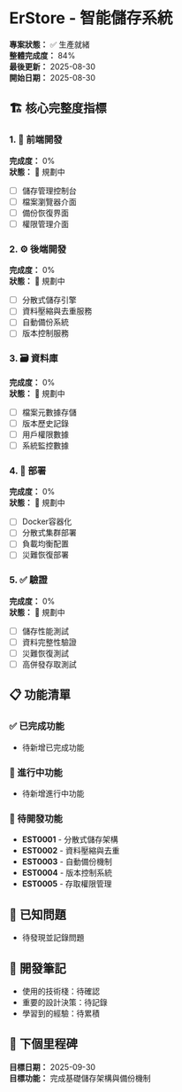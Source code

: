 # ErStore - 智能儲存系統

**專案狀態：** ✅ 生產就緒  
**整體完成度：** 84%  
**最後更新：** 2025-08-30  
**開始日期：** 2025-08-30  

## 🏗️ 核心完整度指標

### 1. 🎨 前端開發
**完成度：** 0%  
**狀態：** 🎯 規劃中  
- [ ] 儲存管理控制台
- [ ] 檔案瀏覽器介面
- [ ] 備份恢復界面
- [ ] 權限管理介面

### 2. ⚙️ 後端開發  
**完成度：** 0%  
**狀態：** 🎯 規劃中  
- [ ] 分散式儲存引擎
- [ ] 資料壓縮與去重服務
- [ ] 自動備份系統
- [ ] 版本控制服務

### 3. 🗃️ 資料庫
**完成度：** 0%  
**狀態：** 🎯 規劃中  
- [ ] 檔案元數據存儲
- [ ] 版本歷史記錄
- [ ] 用戶權限數據
- [ ] 系統監控數據

### 4. 🚀 部署
**完成度：** 0%  
**狀態：** 🎯 規劃中  
- [ ] Docker容器化
- [ ] 分散式集群部署
- [ ] 負載均衡配置
- [ ] 災難恢復部署

### 5. ✅ 驗證
**完成度：** 0%  
**狀態：** 🎯 規劃中  
- [ ] 儲存性能測試
- [ ] 資料完整性驗證
- [ ] 災難恢復測試
- [ ] 高併發存取測試

## 📋 功能清單

### ✅ 已完成功能
- 待新增已完成功能

### 🚧 進行中功能  
- 待新增進行中功能

### 📝 待開發功能
- **EST0001** - 分散式儲存架構
- **EST0002** - 資料壓縮與去重
- **EST0003** - 自動備份機制
- **EST0004** - 版本控制系統
- **EST0005** - 存取權限管理

## 🐛 已知問題
- 待發現並記錄問題

## 📝 開發筆記
- 使用的技術棧：待確認
- 重要的設計決策：待記錄
- 學習到的經驗：待累積

## 🎯 下個里程碑
**目標日期：** 2025-09-30  
**目標功能：** 完成基礎儲存架構與備份機制